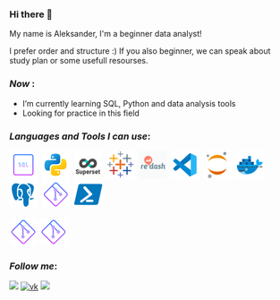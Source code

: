 ### Hi there 👋
My name is Aleksander, I'm a beginner data analyst!

I prefer order and structure :)
If you also beginner, we can speak about study plan or some usefull resourses.

### *Now* :

- I’m currently learning SQL, Python and data analysis tools
- Looking for practice in this field

### *Languages and Tools I can use*:

![sql](https://github.com/avgalkov/avgalkov/blob/main/assets/sql.png)&nbsp;
![python](https://github.com/avgalkov/avgalkov/blob/main/assets/python.png)&nbsp;
![superset](https://github.com/avgalkov/avgalkov/blob/main/assets/superset.png)&nbsp;
![tableau](https://github.com/avgalkov/avgalkov/blob/main/assets/tableau.png)&nbsp;
![redash](https://github.com/avgalkov/avgalkov/blob/main/assets/redash.png)&nbsp;
![vsc](https://github.com/avgalkov/avgalkov/blob/main/assets/vsc.png)&nbsp;
![jupyter](https://github.com/avgalkov/avgalkov/blob/main/assets/jupyter.png)&nbsp;
![docker](https://github.com/avgalkov/avgalkov/blob/main/assets/docker.png)&nbsp;
![postgres](https://github.com/avgalkov/avgalkov/blob/main/assets/postgresql.png)&nbsp;
![git](https://github.com/avgalkov/avgalkov/blob/main/assets/git.png)&nbsp;
![powershell](https://github.com/avgalkov/avgalkov/blob/main/assets/powershell.png)

<img src="https://github.com/avgalkov/avgalkov/blob/main/assets/git.png" width="50" height="50" padding-right = 10px/>
<img src="https://github.com/avgalkov/avgalkov/blob/main/assets/git.png" width="50" height="50" padding-right = 10px/>

### *Follow me*:

[![](https://img.shields.io/badge/Telegram-<COLOR>?style=social&logo=telegram)](https://t.me/alexglkv)
[![vk](https://img.shields.io/badge/Vkontakte-<COLOR>?style=social&logo=vk)](https://vk.com/galkov91)
[![](https://img.shields.io/badge/Facebook-<COLOR>?style=social&logo=facebook)](https://www.facebook.com/)

